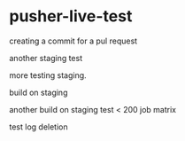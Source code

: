 # pusher-live-test

creating a commit for a pul request




another staging test



more testing staging.

build on staging

another build on staging
test < 200 job matrix

test log deletion


